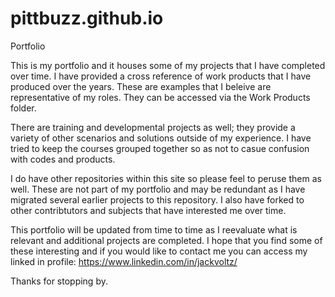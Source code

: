 # pittbuzz.github.io
Portfolio

This is my portfolio and it houses some of my projects that I have completed over time.  I have provided a cross reference of work products that I have produced over the years.  These are examples that I beleive are representative of my roles. They can be accessed via the Work Products folder.

There are training and developmental projects as well; they provide a variety of other scenarios and solutions outside of my experience. I have tried to keep the courses grouped together so as not to casue confusion with codes and products. 

I do have other repositories within this site so please feel to peruse them as well.  These are not part of my portfolio and may be redundant as I have migrated several earlier projects to this repository.  I also have forked to other contribtutors and subjects that have interested me over time.

This portfolio will be updated from time to time as I reevaluate what is relevant and additional projects are completed.  I hope that you find some of these interesting and if you would like to contact me you can access my linked in profile: https://www.linkedin.com/in/jackvoltz/

Thanks for stopping by.

